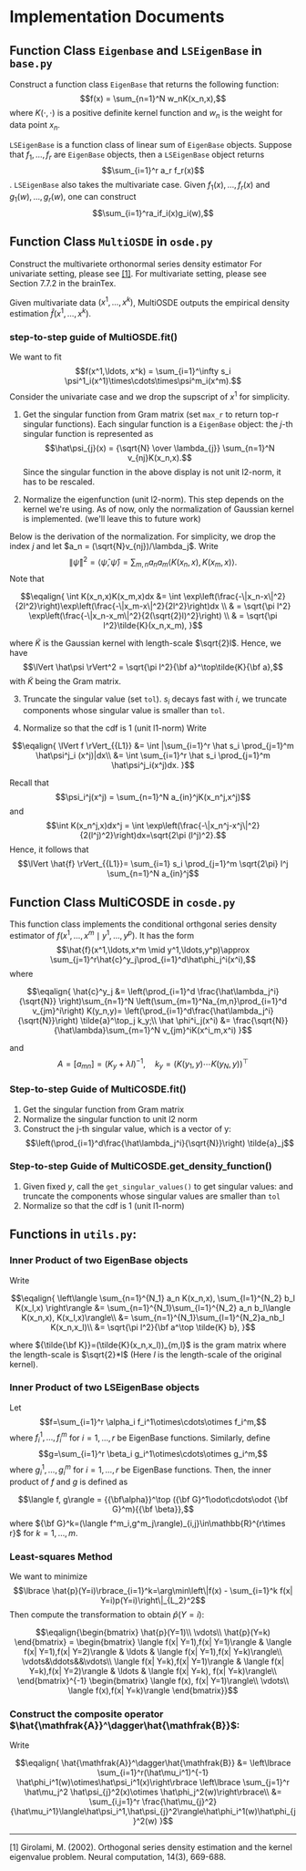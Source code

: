 # Implementation Documents


## Function Class `Eigenbase` and `LSEigenBase` in `base.py`

Construct a function class `EigenBase` that returns the following function:
$$f(x) = \sum_{n=1}^N w_nK(x_n,x),$$
where $K(\cdot,\cdot)$ is a positive definite kernel function and $w_n$ is the weight for data point $x_n$.

`LSEigenBase` is a function class of linear sum of `EigenBase` objects. Suppose that $f_1,\ldots,f_r$ are `EigenBase` objects, then a `LSEigenBase` object returns $$\sum_{i=1}^r a_r f_r(x)$$. `LSEigenBase` also takes the multivariate case. Given $f_1(x),\ldots,f_r(x)$ and $g_1(w),\ldots,g_r(w)$, one can construct $$\sum_{i=1}^ra_if_i(x)g_i(w),$$


## Function Class `MultiOSDE` in `osde.py`

Construct the multivariete orthonormal series density estimator
For univariate setting, please see [[1]](#1). For multivariate setting, please see Section 7.7.2 in the brainTex.

Given multivariate data $(x^1,\ldots,x^k)$, MultiOSDE outputs the empirical density estimation $\hat{f}(x^1,\ldots,x^k)$.


### step-to-step guide of MultiOSDE.fit()

We want to fit
$$f(x^1,\ldots, x^k) = \sum_{i=1}^\infty s_i \psi^1_i(x^1)\times\cdots\times\psi^m_i(x^m).$$
Consider the univariate case and we drop the supscript of $x^1$ for simplicity.


1.   Get the singular function from Gram matrix (set `max_r` to return top-r singular functions). Each singular function is a `EigenBase` object: the $j$-th singular function is represented as 
$$\hat\psi_{j}(x) = {\sqrt{N} \over \lambda_{j}} \sum_{n=1}^N v_{nj}K(x_n,x).$$
Since the singular function in the above display is not unit l2-norm, it has to be rescaled.


2.   Normalize the eigenfunction (unit l2-norm). This step depends on the kernel we're using. As of now, only the normalization of Gaussian kernel is implemented. (we'll leave this to future work)

Below is the derivation of the normalization. For simplicity, we drop the index $j$ and let $a_n = (\sqrt{N}v_{nj})/\lambda_j$. Write
$$\lVert \hat\psi \rVert^2 = \langle \hat\psi,\hat\psi\rangle = \sum_{m,n}a_na_m\langle K(x_n,x), K(x_m,x)\rangle.$$
Note that

$$\eqalign{
\int K(x_n,x)K(x_m,x)dx &= \int \exp\left(\frac{-\|x_n-x\|^2}{2l^2}\right)\exp\left(\frac{-\|x_m-x\|^2}{2l^2}\right)dx \\
 & = \sqrt{\pi l^2} \exp\left(\frac{-\|x_n-x_m\|^2}{2(\sqrt{2}l)^2}\right) \\
 & = \sqrt{\pi l^2}\tilde{K}(x_n,x_m),
}$$

where $\tilde{K}$ is the Gaussian kernel with length-scale $\sqrt{2}l$.
Hence, we have
$$\lVert \hat\psi \rVert^2 = \sqrt{\pi l^2}{\bf a}^\top\tilde{K}{\bf a},$$
with $\tilde{K}$ being the Gram matrix.


3.   Truncate the singular value (set `tol`). $s_i$ decays fast with $i$, we truncate components whose singular value is smaller than `tol`.


4.   Normalize so that the cdf is 1 (unit l1-norm)
Write

$$\eqalign{
\lVert f \rVert_{{L1}} &= \int |\sum_{i=1}^r \hat s_i \prod_{j=1}^m \hat\psi^j_i (x^j)|dx\\
&= \int \sum_{i=1}^r \hat s_i \prod_{j=1}^m \hat\psi^j_i(x^j)dx.
}$$

Recall that
$$\psi_i^j(x^j) = \sum_{n=1}^N a_{in}^jK(x_n^j,x^j)$$
and
$$\int K(x_n^j,x)dx^j = \int \exp\left(\frac{-\|x_n^j-x^j\|^2}{2(l^j)^2}\right)dx=\sqrt{2\pi (l^j)^2}.$$
Hence, it follows that
$$\lVert \hat{f} \rVert_{{L1}}= \sum_{i=1} s_i \prod_{j=1}^m \sqrt{2\pi} l^j \sum_{n=1}^N a_{in}^j$$



## Function Class MultiCOSDE  in `cosde.py`

This function class implements the conditional orthgonal series density estimator of $f(x^1,\ldots, x^m\mid y^1,\ldots, y^p)$. It has the form
$$\hat{f}(x^1,\ldots,x^m \mid y^1,\ldots,y^p)\approx \sum_{j=1}^r\hat{c}^y_j\prod_{i=1}^d\hat\phi_j^i(x^i),$$
where

$$\eqalign{
\hat{c}^y_j &= \left(\prod_{i=1}^d \frac{\hat\lambda_j^i}{\sqrt{N}} \right)\sum_{n=1}^N \left(\sum_{m=1}^Na_{m,n}\prod_{i=1}^d v_{jm}^i\right) K(y_n,y)= \left(\prod_{i=1}^d\frac{\hat\lambda_j^i}{\sqrt{N}}\right) \tilde{a}^\top_j k_y;\\
\hat
\phi^i_j(x^i) &= \frac{\sqrt{N}}{\hat\lambda}\sum_{m=1}^N v_{jm}^iK(x^i_m,x^i)
}$$

and
$$A = [a_{mn}] = (K_y+\lambda I)^{-1},\quad k_y = (K(y_1,y)\cdots K(y_N,y))^\top$$


### Step-to-step Guide of MultiCOSDE.fit()


1.   Get the singular function from Gram matrix
2.   Normalize the singular function to unit l2 norm
3.   Construct the j-th singular value, which is a vector of y: $$\left(\prod_{i=1}^d\frac{\hat\lambda_j^i}{\sqrt{N}}\right) \tilde{a}_j$$

### Step-to-step Guide of MultiCOSDE.get_density_function()


1.   Given fixed $y$, call the `get_singular_values()` to get singular values:
and truncate the components whose singular values are smaller than `tol`
2.   Normalize so that the cdf is 1 (unit l1-norm)


## Functions in `utils.py`:

### Inner Product of two EigenBase objects

Write 

$$\eqalign{
\left\langle \sum_{n=1}^{N_1} a_n K(x_n,x), \sum_{l=1}^{N_2} b_l K(x_l,x) \right\rangle &= \sum_{n=1}^{N_1}\sum_{l=1}^{N_2} a_n b_l\langle K(x_n,x), K(x_l,x)\rangle\\
        &= \sum_{n=1}^{N_1}\sum_{l=1}^{N_2}a_nb_l K(x_n,x_l)\\
        &= \sqrt{\pi l^2}{\bf a^\top \tilde{K} b},
}$$ 

where ${\tilde{\bf K}}=(\tilde{K}(x_n,x_l))_{m,l}$ is the gram matrix where the length-scale is $\sqrt{2}*l$ 
(Here $l$ is the length-scale of the original kernel).

### Inner Product of two LSEigenBase objects

Let $$f=\sum_{i=1}^r \alpha_i f_i^1\otimes\cdots\otimes f_i^m,$$ where $f_i^1,\ldots,f_i^m$ for $i=1,\ldots,r$ be EigenBase functions. Similarly, define $$g=\sum_{i=1}^r \beta_i g_i^1\otimes\cdots\otimes g_i^m,$$ where $g_i^1,\ldots,g_i^m$ for $i=1,\ldots,r$ be EigenBase functions. Then, the inner product of $f$ and $g$ is defined as

$$\langle f, g\rangle = {{\bf\alpha}}^\top ({\bf G}^1\odot\cdots\odot {\bf G}^m){{\bf \beta}},$$
where ${\bf G}^k=(\langle f^m_i,g^m_j\rangle)_{i,j}\in\mathbb{R}^{r\times r}$ for $k=1,\ldots,m$.



### Least-squares Method


We want to minimize
$$\lbrace \hat{p}(Y=i)\rbrace_{i=1}^k=\arg\min\left\|f(x) - \sum_{i=1}^k f(x| Y=i)p(Y=i)\right\|_{L_2}^2$$
Then compute the transformation to obtain $\hat{p}(Y=i)$:

$$\eqalign{\begin{bmatrix}
    \hat{p}(Y=1)\\
    \vdots\\
    \hat{p}(Y=k)
    \end{bmatrix}
    =
    \begin{bmatrix}
    \langle f(x| Y=1),f(x| Y=1)\rangle
    &
    \langle f(x| Y=1),f(x| Y=2)\rangle
    &
    \ldots
    &
    \langle f(x| Y=1),f(x| Y=k)\rangle\\
    \vdots&\ddots&&\vdots\\
    \langle f(x| Y=k),f(x| Y=1)\rangle
    &
    \langle f(x| Y=k),f(x| Y=2)\rangle
    &
    \ldots
    &
    \langle f(x| Y=k), f(x| Y=k)\rangle\\
    \end{bmatrix}^{-1}
    \begin{bmatrix}
    \langle f(x), f(x| Y=1)\rangle\\
    \vdots\\
    \langle f(x),f(x| Y=k)\rangle
    \end{bmatrix}}$$


### Construct the composite operator $\hat{\mathfrak{A}}^\dagger\hat{\mathfrak{B}}$:
Write

$$\eqalign{
\hat{\mathfrak{A}}^\dagger\hat{\mathfrak{B}} &=  \left\lbrace \sum_{i=1}^r(\hat\mu_i^1)^{-1} \hat\phi_i^1(w)\otimes\hat\psi_i^1(x)\right\rbrace \left\lbrace \sum_{j=1}^r \hat\mu_j^2 \hat\psi_{j}^2(x)\otimes \hat\phi_j^2(w)\right\rbrace\\
&= \sum_{i,j=1}^r \frac{\hat\mu_{j}^2}{\hat\mu_i^1}\langle\hat\psi_i^1,\hat\psi_{j}^2\rangle\hat\phi_i^1(w)\hat\phi_{j}^2(w)
}$$




















































------------------
<a id="1">[1]</a> 
 Girolami, M. (2002). Orthogonal series density estimation and the kernel eigenvalue problem. Neural computation, 14(3), 669-688.








